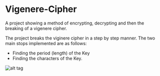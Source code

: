 # Vigenere-Cipher
A project showing a method of encrypting, decrypting and then the breaking of a vigenere cipher.

The project breaks the viginere cipher in a step by step manner. The two main stops implemented are as follows:
- Finding the period (length) of the Key
- Finding the characters of the Key.

![alt tag](https://upload.wikimedia.org/wikipedia/commons/thumb/9/9a/Vigen%C3%A8re_square_shading.svg/300px-Vigen%C3%A8re_square_shading.svg.png)

